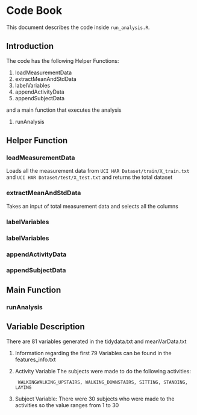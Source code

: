 # Code Book

This document describes the code inside `run_analysis.R`.

## Introduction

The code has the following Helper Functions:

1. loadMeasurementData
2. extractMeanAndStdData
3. labelVariables
4. appendActivityData
5. appendSubjectData

and a main function that executes the analysis

1. runAnalysis

## Helper Function

### loadMeasurementData
Loads all the measurement data from `UCI HAR Dataset/train/X_train.txt` and `UCI HAR Dataset/test/X_test.txt` and returns the total dataset

### extractMeanAndStdData
Takes an input of total measurement data and selects all the columns

### labelVariables

### labelVariables

### appendActivityData

### appendSubjectData

## Main Function

### runAnalysis

## Variable Description
There are 81 variables generated in the tidydata.txt and meanVarData.txt

1. Information regarding the first 79 Variables can be found in the features_info.txt
2. Activity Variable
        The subjects were made to do the following activities:
         
        WALKINGWALKING_UPSTAIRS, WALKING_DOWNSTAIRS, SITTING, STANDING, LAYING
        
3. Subject Variable:
        There were 30 subjects who were made to the activities so the value ranges from 1 to 30

